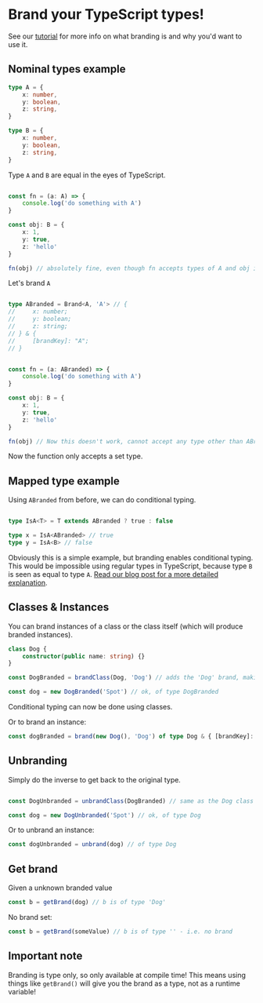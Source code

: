 # Brand your TypeScript types!

See our [tutorial](https://prosopo.io/articles/typescript-branding/) for more info on what branding is and why you'd want to use it.

## Nominal types example
```ts
type A = {
    x: number,
    y: boolean,
    z: string,
}

type B = {
    x: number,
    y: boolean,
    z: string,
}
```
Type `A` and `B` are equal in the eyes of TypeScript.
```ts

const fn = (a: A) => {
    console.log('do something with A')
}

const obj: B = {
    x: 1,
    y: true,
    z: 'hello'
}

fn(obj) // absolutely fine, even though fn accepts types of A and obj is of type B!
```

Let's brand `A`
```ts

type ABranded = Brand<A, 'A'> // {
//     x: number;
//     y: boolean;
//     z: string;
// } & {
//     [brandKey]: "A";
// }

```

```ts

const fn = (a: ABranded) => {
    console.log('do something with A')
}

const obj: B = {
    x: 1,
    y: true,
    z: 'hello'
}

fn(obj) // Now this doesn't work, cannot accept any type other than ABranded!
```

Now the function only accepts a set type.

## Mapped type example
Using `ABranded` from before, we can do conditional typing.

```ts

type IsA<T> = T extends ABranded ? true : false

type x = IsA<ABranded> // true
type y = IsA<B> // false

```
Obviously this is a simple example, but branding enables conditional typing. This would be impossible using regular types in TypeScript, because type `B` is seen as equal to type `A`. [Read our blog post for a more detailed explanation](https://prosopo.io/articles/typescript-mapped-type-magic/).

## Classes & Instances
You can brand instances of a class or the class itself (which will produce branded instances).
```ts
class Dog {
    constructor(public name: string) {}
}

const DogBranded = brandClass(Dog, 'Dog') // adds the 'Dog' brand, making a new type

const dog = new DogBranded('Spot') // ok, of type DogBranded
```
Conditional typing can now be done using classes.

Or to brand an instance:
```ts
const dogBranded = brand(new Dog(), 'Dog') of type Dog & { [brandKey]: 'Dog' }
```

## Unbranding
Simply do the inverse to get back to the original type.
```ts

const DogUnbranded = unbrandClass(DogBranded) // same as the Dog class

const dog = new DogUnbranded('Spot') // ok, of type Dog

```
Or to unbrand an instance:
```ts
const dogUnbranded = unbrand(dog) // of type Dog
```

## Get brand
Given a unknown branded value
```ts
const b = getBrand(dog) // b is of type 'Dog'
```

No brand set:
```ts
const b = getBrand(someValue) // b is of type '' - i.e. no brand
```

## Important note
Branding is type only, so only available at compile time! This means using things like `getBrand()` will give you the brand as a type, not as a runtime variable!